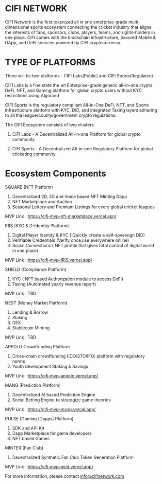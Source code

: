 # CIFI NETWORK
CIFI Network is the first tokenized all in one enterprise-grade multi-dimensional sports ecosystem connecting the cricket industry that aligns the interests of fans, sponsors, clubs, players, teams, and rights-holders in one place. CIFI comes with the blockchain infrastructure, Secured Mobile &amp; DApp, and DeFi services powered by CIFI cryptocurrency.

# TYPE OF PLATFORMS
There will be two platforms - CIFI Labs(Public) and CIFI Sports(Regulated)

CIFI Labs is a fine state the art Enterprise-grade generic all-in-one crypto DeFi, NFT, and Gaming platform for global crypto users without KYC restrictions using Algorand

CIFI Sports is the regulatory compliant All-in-One DeFi, NFT, and Sports infrastructure platform with KYC, DID, and integrated Taxing layers adhering to all the league/county/government crypto regulations.


The CIFI Ecosystem consists of two clusters

1) CIFI Labs - A Decentralized All-in-one Platform for global crypto community

2) CIFI Sports  - A Decentralized All-in-one Regulatory Platform for global cricketing community


# Ecosystem Components

SQUARE	(NFT Platform)
1) Decentralized 2D, 3D and Voice based NFT Minting Dapp
2) NFT Marketplace and Auction
3) Seasonal Lottery and Premium Listings for every global cricket leagues

MVP Link : https://cifi-mvp-nft-marketplace.vercel.app/


IRIS (KYC & D-Identity Platform)	
1) Digital Player Identity & KYC ( Quickly create a self-sovereign DID)
2) Verifiable Credentials (Verify once,use everywhere online)
3) Social Connections ( NFT profile that gives total control of digital world in one place)

MVP Link : https://cifi-mvp-IRIS.vercel.app/

SHIELD	(Compliance Platform)
1) KYC ( NFT based Authorization module to access DeFi)
2) Taxing (Automated yearly revenue report)

MVP Link : TBD

NEST (Money Market Platform)
1) Lending & Borrow
2) Staking
3) DEX
4) Stablecoin Minting

MVP Link : TBD

APPOLO	Crowdfunding Platform
1) Cross-chain crowdfunding (IDO/STO/IFO) platform with regulatory norms 
2) Youth development Staking & Savings

MVP Link : https://cifi-mvp-appolo.vercel.app/

MANG (Prediction Platform)
1) Decentralized AI based Prediction Engine
2) Social Betting Engine to strategize game theories

MVP Link : https://cifi-mvp-mang.vercel.app/

PULSE (Gaming (Dapps) Platform)
1) SDK and API Kit
2) Dapp Marketplace for game developers
3) NFT based Games

MINTER (Fan Club)	
1) Decentralized Synthetic Fan Club Token Generation Platform

MVP Link : https://cifi-mvp-mint.vercel.app/

For more information, please contact info@cifinetwork.com

